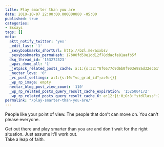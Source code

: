 ```yaml
---
title: Play smarter than you are
date: 2010-10-07 22:00:00.000000000 -05:00
published: true
categories:
- Essays
tags: []
meta:
  aktt_notify_twitter: 'yes'
  _edit_last: '1'
  _sexybookmarks_shortUrl: http://b2l.me/axxbsv
  _sexybookmarks_permaHash: 17b00fd50e1dd12f78ddacfe81aafb5f
  dsq_thread_id: '153272323'
  _wpas_done_all: '1'
  _jetpack_related_posts_cache: a:1:{s:32:"8f6677c9d6b0f903e98ad32ec61f8deb";a:2:{s:7:"expires";i:1470742553;s:7:"payload";a:3:{i:0;a:1:{s:2:"id";i:783;}i:1;a:1:{s:2:"id";i:3229;}i:2;a:1:{s:2:"id";i:988;}}}}
  _nectar_love: '0'
  _vc_post_settings: a:1:{s:10:"vc_grid_id";a:0:{}}
  _wp_rp_image: empty
  nectar_blog_post_view_count: '110'
  _wp_rp_related_posts_query_result_cache_expiration: '1525004172'
  _wp_rp_related_posts_query_result_cache_6: a:12:{i:0;O:8:"stdClass":2:{s:7:"post_id";s:4:"4523";s:5:"score";s:18:"16.488474896256296";}i:1;O:8:"stdClass":2:{s:7:"post_id";s:4:"1034";s:5:"score";s:18:"16.488474896256296";}i:2;O:8:"stdClass":2:{s:7:"post_id";s:3:"271";s:5:"score";s:18:"16.488474896256296";}i:3;O:8:"stdClass":2:{s:7:"post_id";s:3:"647";s:5:"score";s:16:"16.1238317826628";}i:4;O:8:"stdClass":2:{s:7:"post_id";s:4:"1027";s:5:"score";s:18:"15.548467637764825";}i:5;O:8:"stdClass":2:{s:7:"post_id";s:3:"313";s:5:"score";s:18:"15.240166278135446";}i:6;O:8:"stdClass":2:{s:7:"post_id";s:3:"197";s:5:"score";s:17:"14.91156017549982";}i:7;O:8:"stdClass":2:{s:7:"post_id";s:3:"141";s:5:"score";s:17:"14.91156017549982";}i:8;O:8:"stdClass":2:{s:7:"post_id";s:4:"3123";s:5:"score";s:18:"13.870561861268184";}i:9;O:8:"stdClass":2:{s:7:"post_id";s:3:"414";s:5:"score";s:18:"13.151664119250968";}i:10;O:8:"stdClass":2:{s:7:"post_id";s:3:"118";s:5:"score";s:18:"13.151664119250968";}i:11;O:8:"stdClass":2:{s:7:"post_id";s:4:"1882";s:5:"score";s:18:"11.421081268327464";}}
permalink: "/play-smarter-than-you-are/"
---
```

<p>People like your point of view. The people that don't can move on. You can't please everyone.</p>
<div>Get out there and play smarter than you are and don't wait for the right situation. Just assume it'll work out.</div>
<div></div>
<div>Take a leap of faith.</div>
